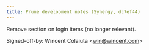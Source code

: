 ```yaml
---
title: Prune development notes (Synergy, dc7ef44)
---
```


Remove section on login items (no longer relevant).

Signed-off-by: Wincent Colaiuta &lt;win@wincent.com&gt;
